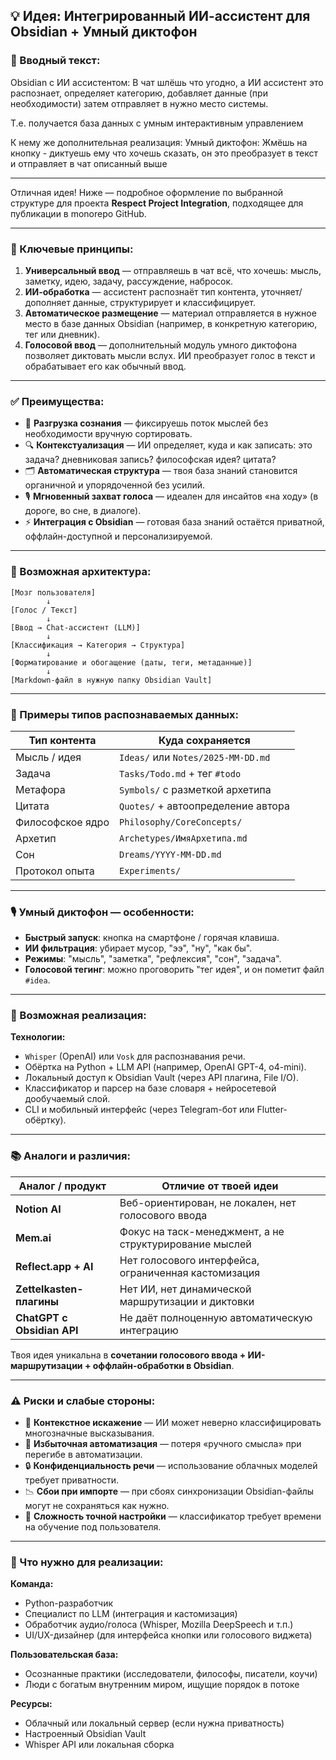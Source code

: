 ## 💡 Идея: Интегрированный ИИ-ассистент для Obsidian + Умный диктофон

### 📃 Вводный текст:

Obsidian с ИИ ассистентом:
В чат шлёшь что угодно, а ИИ ассистент это распознает, определяет категорию, добавляет данные (при необходимости) затем отправляет в нужно место системы.

Т.е. получается база данных с умным интерактивным управлением

К нему же дополнительная реализация:
Умный диктофон:
Жмёшь на кнопку - диктуешь ему что хочешь сказать,
он это преобразует в текст и отправляет в чат описанный выше

---

Отличная идея! Ниже — подробное оформление по выбранной структуре для проекта **Respect Project Integration**, подходящее для публикации в monorepo GitHub.

---

### 📌 Ключевые принципы:

1. **Универсальный ввод** — отправляешь в чат всё, что хочешь: мысль, заметку, идею, задачу, рассуждение, набросок.
2. **ИИ-обработка** — ассистент распознаёт тип контента, уточняет/дополняет данные, структурирует и классифицирует.
3. **Автоматическое размещение** — материал отправляется в нужное место в базе данных Obsidian (например, в конкретную категорию, тег или дневник).
4. **Голосовой ввод** — дополнительный модуль умного диктофона позволяет диктовать мысли вслух. ИИ преобразует голос в текст и обрабатывает его как обычный ввод.

---

### ✅ Преимущества:

* 🧠 **Разгрузка сознания** — фиксируешь поток мыслей без необходимости вручную сортировать.
* 🔍 **Контекстуализация** — ИИ определяет, куда и как записать: это задача? дневниковая запись? философская идея? цитата?
* 🗂 **Автоматическая структура** — твоя база знаний становится органичной и упорядоченной без усилий.
* 🎙 **Мгновенный захват голоса** — идеален для инсайтов «на ходу» (в дороге, во сне, в диалоге).
* ⚡ **Интеграция с Obsidian** — готовая база знаний остаётся приватной, оффлайн-доступной и персонализируемой.

---

### 🧠 Возможная архитектура:

```
[Мозг пользователя]
        ↓
[Голос / Текст]
        ↓
[Ввод → Chat-ассистент (LLM)]
        ↓
[Классификация → Категория → Структура]
        ↓
[Форматирование и обогащение (даты, теги, метаданные)]
        ↓
[Markdown-файл в нужную папку Obsidian Vault]
```

---

### 📁 Примеры типов распознаваемых данных:

| Тип контента     | Куда сохраняется                         |
|------------------|------------------------------------------|
| Мысль / идея     | `Ideas/` или `Notes/2025-MM-DD.md`       |
| Задача           | `Tasks/Todo.md` + тег `#todo`            |
| Метафора         | `Symbols/` с разметкой архетипа          |
| Цитата           | `Quotes/` + автоопределение автора       |
| Философское ядро | `Philosophy/CoreConcepts/`               |
| Архетип          | `Archetypes/ИмяАрхетипа.md`              |
| Сон              | `Dreams/YYYY-MM-DD.md`                   |
| Протокол опыта   | `Experiments/`                           |

---

### 🎙 Умный диктофон — особенности:

* **Быстрый запуск**: кнопка на смартфоне / горячая клавиша.
* **ИИ фильтрация**: убирает мусор, "ээ", "ну", "как бы".
* **Режимы**: "мысль", "заметка", "рефлексия", "сон", "задача".
* **Голосовой тегинг**: можно проговорить "тег идея", и он пометит файл `#idea`.

---

### 🔧 Возможная реализация:

**Технологии:**

* `Whisper` (OpenAI) или `Vosk` для распознавания речи.
* Обёртка на Python + LLM API (например, OpenAI GPT-4, o4-mini).
* Локальный доступ к Obsidian Vault (через API плагина, File I/O).
* Классификатор и парсер на базе словаря + нейросетевой дообучаемый слой.
* CLI и мобильный интерфейс (через Telegram-бот или Flutter-обёртку).

---

### 📚 Аналоги и различия:

| Аналог / продукт             | Отличие от твоей идеи                          |
|------------------------------|-----------------------------------------------|
| **Notion AI**                | Веб-ориентирован, не локален, нет голосового ввода |
| **Mem.ai**                   | Фокус на таск-менеджмент, а не структурирование мыслей |
| **Reflect.app + AI**         | Нет голосового интерфейса, ограниченная кастомизация |
| **Zettelkasten-плагины**     | Нет ИИ, нет динамической маршрутизации и диктовки |
| **ChatGPT с Obsidian API**   | Не даёт полноценную автоматическую интеграцию |

Твоя идея уникальна в **сочетании голосового ввода + ИИ-маршрутизации + оффлайн-обработки в Obsidian**.

---

### ⚠️ Риски и слабые стороны:

* 💬 **Контекстное искажение** — ИИ может неверно классифицировать многозначные высказывания.
* 📂 **Избыточная автоматизация** — потеря «ручного смысла» при перегибе в автоматизации.
* 🔒 **Конфиденциальность речи** — использование облачных моделей требует приватности.
* 📉 **Сбои при импорте** — при сбоях синхронизации Obsidian-файлы могут не сохраняться как нужно.
* 🤖 **Сложность точной настройки** — классификатор требует времени на обучение под пользователя.

---

### 🧩 Что нужно для реализации:

**Команда:**

* Python-разработчик
* Специалист по LLM (интеграция и кастомизация)
* Обработчик аудио/голоса (Whisper, Mozilla DeepSpeech и т.п.)
* UI/UX-дизайнер (для интерфейса кнопки или голосового виджета)

**Пользовательская база:**

* Осознанные практики (исследователи, философы, писатели, коучи)
* Люди с богатым внутренним миром, ищущие порядок в потоке

**Ресурсы:**

* Облачный или локальный сервер (если нужна приватность)
* Настроенный Obsidian Vault
* Whisper API или локальная сборка

